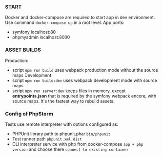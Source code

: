 ### START
Docker and docker-compose are required to start app in dev environment.
Use command `docker-compose up` in a root level.
App ports:
 - symfony localhost:80
 - phpmyadmin localhost:8000   

### ASSET BUILDS
Production:
 - script `npm run build` uses webpack production mode without the source maps
Development:
 - script `npm run build:dev` uses webpack development mode with source maps 
 - script `npm run server:dev` keeps files in memory, except **entrypoints.json** that is required by the symfony webpack encore,
   with source maps. It's the fastest way to rebuild assets.  

### Config of PhpStorm
Tests use remote interpreter with options configured as:
 - PHPUnit library path to phpunit.phar `bin/phpunit`
 - Test runner path `phpunit.xml.dist`
 - CLI interpreter service with php from docker-compose `app + php version` and choose there `connect to existing container`
